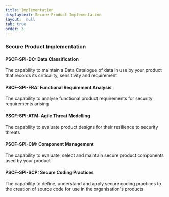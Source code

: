 ```yaml
---
title: Implementation
displaytext: Secure Product Implementation
layout:  null
tab: true
order: 3
---
```


### Secure Product Implementation

#### PSCF-SPI-DC: Data Classification	
The capability to maintain a Data Catalogue of data in use by your product that records its criticality, sensitivity and requirement

#### PSCF-SPI-FRA: Functional Requirement Analysis	
The capability to analyse functional product requirements for security requirements arising

#### PSCF-SPI-ATM: Agile Threat Modelling	
The capability to evaluate product designs for their resilience to security threats 

#### PSCF-SPI-CM: Component Management	
The capability to evaluate, select and maintain secure product components used by your product

#### PSCF-SPI-SCP: Secure Coding Practices	
The capability to define, understand and apply secure coding practices to the creation of source code for use in the organisation's products
